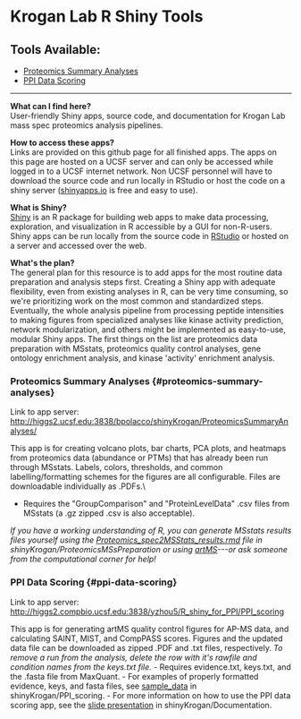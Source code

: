 # Krogan Lab R Shiny Tools

## Tools Available:

-   [Proteomics Summary Analyses](#Proteomics-Summary-Analyses)
-   [PPI Data Scoring](#PPI-Data-Scoring)

------------------------------------------------------------------------

**What can I find here?**\
User-friendly Shiny apps, source code, and documentation for Krogan Lab mass spec proteomics analysis pipelines.

**How to access these apps?**\
Links are provided on this github page for all finished apps. The apps on this page are hosted on a UCSF server and can only be accessed while logged in to a UCSF internet network. Non UCSF personnel will have to download the source code and run locally in RStudio or host the code on a shiny server ([shinyapps.io](https://www.shinyapps.io/?_gl=1*yakayf*_ga*NzE3MDY1MjQ0LjE2ODMyMzYxMjc.*_ga_8QJS108GF1*MTY4MzMzNjAxNC4yLjEuMTY4MzMzNzU4My4wLjAuMA..*_ga_2C0WZ1JHG0*MTY4MzMzNjAxNC4yLjEuMTY4MzMzNzU4My4wLjAuMA..) is free and easy to use).

**What is Shiny?**\
[Shiny](https://shiny.rstudio.com/) is an R package for building web apps to make data processing, exploration, and visualization in R accessible by a GUI for non-R-users. Shiny apps can be run locally from the source code in [RStudio](https://posit.co/download/rstudio-desktop/) or hosted on a server and accessed over the web.

**What's the plan?**\
The general plan for this resource is to add apps for the most routine data preparation and analysis steps first. Creating a Shiny app with adequate flexibility, even from existing analyses in R, can be very time consuming, so we're prioritizing work on the most common and standardized steps. Eventually, the whole analysis pipeline from processing peptide intensities to making figures from specialized analyses like kinase activity prediction, network modularization, and others might be implemented as easy-to-use, modular Shiny apps. The first things on the list are proteomics data preparation with MSstats, proteomics quality control analyses, gene ontology enrichment analysis, and kinase 'activity' enrichment analysis.

### Proteomics Summary Analyses {#proteomics-summary-analyses}

Link to app server: <http://higgs2.ucsf.edu:3838/bpolacco/shinyKrogan/ProteomicsSummaryAnalyses/>

This app is for creating volcano plots, bar charts, PCA plots, and heatmaps from proteomics data (abundance or PTMs) that has already been run through MSstats. Labels, colors, thresholds, and common labelling/formatting schemes for the figures are all configurable. Files are downloadable individually as .PDFs.\
- Requires the "GroupComparison" and "ProteinLevelData" .csv files from MSstats (a .gz zipped .csv is also acceptable).

*If you have a working understanding of R, you can generate MSstats results files yourself using the [Proteomics_spec2MSStats_results.rmd](https://github.com/kroganlab/shinyKrogan/blob/main/ProteomicsMSsPreparation/Proteomics_spec2MSStats_results.rmd) file in shinyKrogan/ProteomicsMSsPreparation or using [artMS](https://github.com/biodavidjm/artMS)---or ask someone from the computational corner for help!*

### PPI Data Scoring {#ppi-data-scoring}

Link to app server: <http://higgs2.compbio.ucsf.edu:3838/yzhou5/R_shiny_for_PPI/PPI_scoring>

This app is for generating artMS quality control figures for AP-MS data, and calculating SAINT, MIST, and CompPASS scores. Figures and the updated data file can be downloaded as zipped .PDF and .txt files, respectively. *To remove a run from the analysis, delete the row with it's rawfile and condition names from the keys.txt file.* - Requires evidence.txt, keys.txt, and the .fasta file from MaxQuant. - For examples of properly formatted evidence, keys, and fasta files, see [sample_data](https://github.com/kroganlab/shinyKrogan/blob/main/PPI_scoring/sample_data) in shinyKrogan/PPI_scoring. - For more information on how to use the PPI data scoring app, see the [slide presentation](https://github.com/kroganlab/shinyKrogan/blob/main/PPI_scoring/PPI%20scoring.pdf) in shinyKrogan/Documentation.

